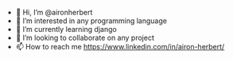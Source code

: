 - 👋 Hi, I’m @aironherbert
- 👀 I’m interested in any programming language
- 🌱 I’m currently learning django
- 💞️ I’m looking to collaborate on any project
- 📫 How to reach me https://www.linkedin.com/in/airon-herbert/
